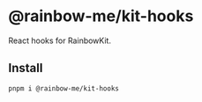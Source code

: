 # @rainbow-me/kit-hooks

React hooks for RainbowKit.

## Install

```sh
pnpm i @rainbow-me/kit-hooks
```
